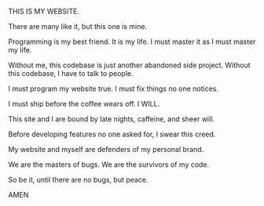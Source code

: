 THIS IS MY WEBSITE.

There are many like it, but this one is mine.

Programming is my best friend. It is my life. I must master it as I must master my life.

Without me, this codebase is just another abandoned side project. Without this codebase, I have to talk to people.

I must program my website true. I must fix things no one notices.

I must ship before the coffee wears off. I WILL.

This site and I are bound by late nights, caffeine, and sheer will.

Before developing features no one asked for, I swear this creed.

My website and myself are defenders of my personal brand.

We are the masters of bugs. We are the survivors of my code.

So be it, until there are no bugs, but peace.

AMEN
